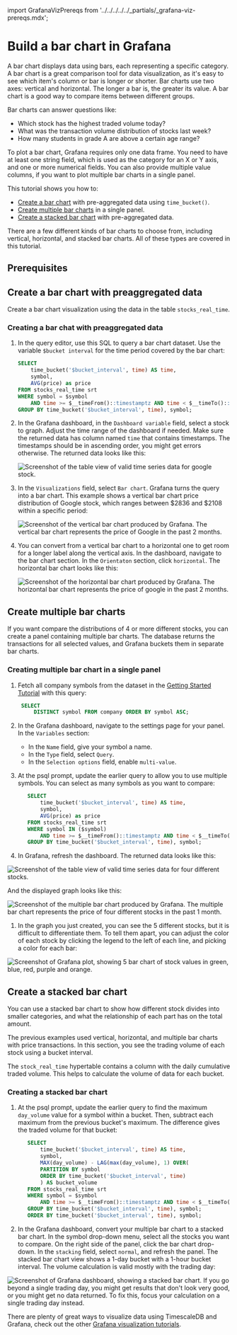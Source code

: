 import GrafanaVizPrereqs from '../../../../../_partials/_grafana-viz-prereqs.mdx';

# Build a bar chart in Grafana
A bar chart displays data using bars, each representing a specific category. A
bar chart is a great comparison tool for data visualization, as it's easy to see
which item's column or bar is longer or shorter. Bar charts use two axes:
vertical and horizontal. The longer a bar is, the greater its value. A bar chart
is a good way to compare items between different groups.

Bar charts can answer questions like:

* Which stock has the highest traded volume today?
* What was the transaction volume distribution of stocks last week?
* How many students in grade A are above a certain age range?

<!--- Do you have a diagram to use here? --LKB 2022-07-01-->

To plot a bar chart, Grafana requires only one data frame. You need to have at
least one string field, which is used as the category for an X or Y axis, and
one or more numerical fields. You can also provide multiple value columns, if
you want to plot multiple bar charts in a single panel.

This tutorial shows you how to:

* [Create a bar chart](https:docs.timescale.com/timescaledb/latest/tutorials/grafana/visualizations/bar-chart/#create-a-bar-chart-with-preaggregated-data)
  with pre-aggregated data using `time_bucket()`.
* [Create multiple bar charts](https:docs.timescale.com/timescaledb/latest/tutorials/grafana/visualizations/bar-chart/#create-multiple-bar-charts)
  in a single panel.
* [Create a stacked bar chart](https:docs.timescale.com/timescaledb/latest/tutorials/grafana/visualizations/bar-chart/#create-stacked-bar-chart)
  with pre-aggregated data.

There are a few different kinds of bar charts to choose from, including
vertical, horizontal, and stacked bar charts. All of these types are covered in
this tutorial.

## Prerequisites

<GrafanaVizPrereqs />

## Create a bar chart with preaggregated data
Create a bar chart visualization using the data in the table `stocks_real_time`.

<procedure>

### Creating a bar chat with preaggregated data

1.  In the query editor, use this SQL to query a bar chart dataset. Use the
    variable `$bucket interval` for the time period covered by the bar chart:

    ```sql
    SELECT
        time_bucket('$bucket_interval', time) AS time,
        symbol,
        AVG(price) as price
    FROM stocks_real_time srt
    WHERE symbol = $symbol
        AND time >= $__timeFrom()::timestamptz AND time < $__timeTo()::timestamptz
    GROUP BY time_bucket('$bucket_interval', time), symbol;
    ```

1.  In the Grafana dashboard, in the `Dashboard variable` field, select a stock
    to graph. Adjust the time range of the dashboard if needed. Make sure the
    returned data has column named `time` that contains timestamps. The
    timestamps should be in ascending order, you might get errors otherwise. The
    returned data looks like this:

    <img class="main-content__illustration" src="https://s3.amazonaws.com/assets.timescale.com/docs/images/tutorials/visualizations/barchart/Tabledataforgoogle.png" alt="Screenshot of the table view of valid time series data for google stock."/>

1.  In the `Visualizations` field, select `Bar chart`. Grafana turns the query
    into a bar chart. This example shows a vertical bar chart price distribution
    of Google stock, which ranges between $2836 and $2108 within a specific
    period:

    <img class="main-content__illustration" src="https://s3.amazonaws.com/assets.timescale.com/docs/images/tutorials/visualizations/barchart/googlebarchart.png" alt="Screenshot of the vertical bar chart produced by Grafana. The vertical bar chart represents the price of Google in the past 2 months."/>

1.  You can convert from a vertical bar chart to a horizontal one to get room
    for a longer label along the vertical axis. In the dashboard, navigate to
    the bar chart section. In the `Orientaton` section, click `horizontal`. The
    horizontal bar chart looks like this:

    <img class="main-content__illustration" src="https://s3.amazonaws.com/assets.timescale.com/docs/images/tutorials/visualizations/barchart/googlebarchart.png" alt="Screenshot of the horizontal bar chart produced by Grafana. The horizontal bar chart represents the price of google in the past 2 months."/>

</procedure>

## Create multiple bar charts
If you want compare the distributions of 4 or more different stocks, you can
create a panel containing multiple bar charts. The database returns the
transactions for all selected values, and Grafana buckets them in separate bar
charts.

<procedure>

### Creating multiple bar chart in a single panel

1. Fetch all company symbols from the dataset in the
   [Getting Started Tutorial][gsg-data] with this query:

   ```sql
    SELECT
        DISTINCT symbol FROM company ORDER BY symbol ASC;
    ```

1. In the Grafana dashboard, navigate to the settings page for your panel. In
   the `Variables` section:
   * In the `Name` field, give your symbol a name.
   * In the `Type` field, select `Query`.
   * In the `Selection options` field, enable `multi-value`.

1. At the psql prompt, update the earlier query to allow you to use multiple
   symbols. You can select as many symbols as you want to compare:

   ```sql
      SELECT
          time_bucket('$bucket_interval', time) AS time,
          symbol,
          AVG(price) as price
      FROM stocks_real_time srt
      WHERE symbol IN ($symbol)
          AND time >= $__timeFrom()::timestamptz AND time < $__timeTo()::timestamptz
      GROUP BY time_bucket('$bucket_interval', time), symbol;
      ```

1. In Grafana, refresh the dashboard. The returned data looks like this:

  <img class="main-content__illustration" src="https://s3.amazonaws.com/assets.timescale.com/docs/images/tutorials/visualizations/barchart/tableviewfivestockdata.png" alt="Screenshot of the table view of valid time series data for four different stocks."/>

  And the displayed graph looks like this:

  <img class="main-content__illustration" src="https://s3.amazonaws.com/assets.timescale.com/docs/images/tutorials/visualizations/barchart/multiplebarchart.png" alt="Screenshot of the multiple bar chart produced by Grafana. The multiple bar chart represents the price of four different stocks in the past 1 month."/>

1. In the graph you just created, you can see the 5 different stocks, but it is
   difficult to differentiate them. To tell them apart, you can adjust the color
   of each stock by clicking the legend to the left of each line, and picking a
   color for each bar:

  <img class="main-content__illustration" src="https://s3.amazonaws.com/assets.timescale.com/docs/images/tutorials/visualizations/barchart/multicoloredbarchart.png" alt="Screenshot of Grafana plot, showing 5 bar chart of stock values in green, blue, red, purple and orange."/>

</procedure>

## Create a stacked bar chart
You can use a stacked bar chart to show how different stock divides into smaller
categories, and what the relationship of each part has on the total amount.

The previous examples used vertical, horizontal, and multiple bar charts with
price transactions. In this section, you see the trading volume of each stock
using a bucket interval.

The `stock_real_time` hypertable contains a column with the daily cumulative
traded volume. This helps to calculate the volume of data for each bucket.

<procedure>

### Creating a stacked bar chart

1. At the psql prompt, update the earlier query to find the maximum `day_volume`
   value for a symbol within a bucket. Then, subtract each maximum from the
   previous bucket's maximum. The difference gives the traded volume for that
   bucket:

   ```sql
      SELECT
          time_bucket('$bucket_interval', time) AS time,
          symbol,
          MAX(day_volume) - LAG(max(day_volume), 1) OVER(
          PARTITION BY symbol
          ORDER BY time_bucket('$bucket_interval', time)
          ) AS bucket_volume
      FROM stocks_real_time srt
      WHERE symbol = $symbol
          AND time >= $__timeFrom()::timestamptz AND time < $__timeTo()::timestamptz
      GROUP BY time_bucket('$bucket_interval', time), symbol;
      ORDER BY time_bucket('$bucket_interval', time), symbol;
      ```

1. In the Grafana dashboard, convert your multiple bar chart to a stacked bar
   chart. In the symbol drop-down menu, select all the stocks you want to
   compare. On the right side of the panel, click the bar chart drop-down. In
   the `stacking` field, select `normal`, and refresh the panel. The stacked bar
   chart view shows a 1-day bucket with a 1-hour bucket interval. The volume
   calculation is valid mostly with the trading day:

  <img class="main-content__illustration" src="https://s3.amazonaws.com/assets.timescale.com/docs/images/tutorials/visualizations/barchart/stackedbarcharts.png" alt="Screenshot of Grafana dashboard, showing a stacked bar chart."/>

<highlight type="note">
If you go beyond a single trading day, you might get results that don't look
very good, or you might get no data returned. To fix this, focus your
calculation on a single trading day instead.
</highlight>

</procedure>

There are plenty of great ways to visualize data using TimescaleDB and Grafana,
check out the other
[Grafana visualization tutorials][grafana-tutorials].

[grafana-tutorials]: /timescaledb/:currentVersion:/tutorials/grafana/
[gsg-data]: getting-started/:currentVersion:/
